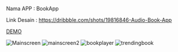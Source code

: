 Nama APP    : BookApp

Link Desain : https://dribbble.com/shots/19816846-Audio-Book-App



[DEMO](https://github.com/user-attachments/assets/fc2fd573-1d6f-4940-8d48-0d9caab56028)


![Mainscreen](https://github.com/user-attachments/assets/599a188c-14ed-4526-8e01-8782bcbaad08)
![mainscreen2](https://github.com/user-attachments/assets/5dbfeadb-e4ab-419f-833f-9b507eb50855)
![bookplayer](https://github.com/user-attachments/assets/7c35b74c-b12e-4edc-bb2c-88e526b01e1f)
![trendingbook](https://github.com/user-attachments/assets/48e30401-a8cf-400b-a276-315414d01084)

